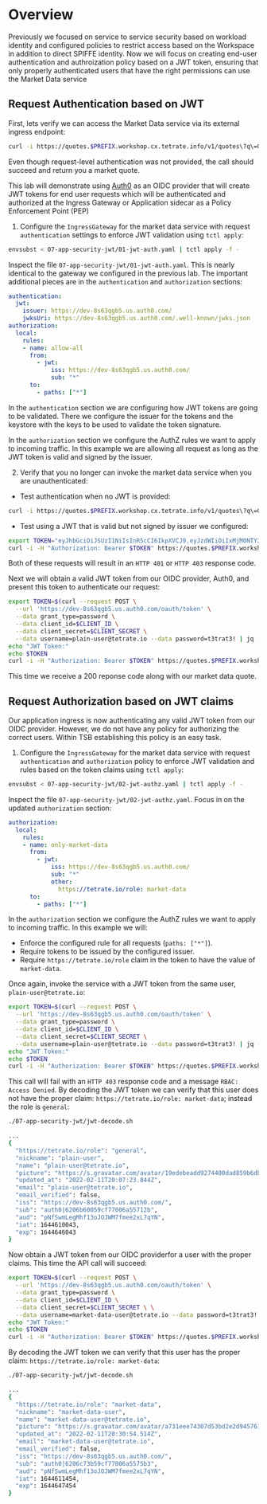 # Overview
Previously we focused on service to service security based on workload identity and configured policies to restrict access based on the Workspace in addition to direct SPIFFE identity.  Now we will focus on creating end-user authentication and authroization policy based on a JWT token, ensuring that only properly authenticated users that have the right permissions can use the Market Data service

## Request Authentication based on JWT
First, lets verify we can access the Market Data service via its external ingress endpoint:

```bash
curl -i https://quotes.$PREFIX.workshop.cx.tetrate.info/v1/quotes\?q\=GOOG
```

Even though request-level authentication was not provided, the call should succeed and return you a market quote.

This lab will demonstrate using [Auth0](https://auth0.com/) as an OIDC provider that will create JWT tokens for end user requests which will be authenticated and authorized at the Ingress Gateway or Application sidecar as a Policy Enforcement Point (PEP)

1.  Configure the `IngressGateway` for the market data service with request `authentication` settings to enforce JWT validation using `tctl apply`:

```bash
envsubst < 07-app-security-jwt/01-jwt-auth.yaml | tctl apply -f -   
``` 

Inspect the file `07-app-security-jwt/01-jwt-auth.yaml`.  This is nearly identical to the gateway we configured in the previous lab.  The important additional pieces are in the `authentication` and `authorization` sections:

```yaml
authentication:
  jwt:
    issuer: https://dev-8s63qgb5.us.auth0.com/
    jwksUri: https://dev-8s63qgb5.us.auth0.com/.well-known/jwks.json
authorization:
  local:
    rules:
    - name: allow-all
      from:
        - jwt:
            iss: https://dev-8s63qgb5.us.auth0.com/
            sub: "*"
      to:
        - paths: ["*"]
```

In the `authentication` section we are configuring how JWT tokens are going to be validated. There we configure the issuer for the tokens and the keystore with the keys to be used to validate the token signature.

In the `authorization` section we configure the AuthZ rules we want to apply to incoming traffic. In this example we are allowing all request as long as the JWT token is valid and signed by the issuer.

2. Verify that you no longer can invoke the market data service when you are unauthenticated:

- Test authentication when no JWT is provided:
```bash
curl -i https://quotes.$PREFIX.workshop.cx.tetrate.info/v1/quotes\?q\=GOOG
```

- Test using a JWT that is valid but not signed by issuer we configured:
```bash
export TOKEN="eyJhbGciOiJSUzI1NiIsInR5cCI6IkpXVCJ9.eyJzdWIiOiIxMjM0NTY3ODkwIiwibmFtZSI6IkpvaG4gRG9lIiwiYWRtaW4iOnRydWUsImlhdCI6MTUxNjIzOTAyMn0.NHVaYe26MbtOYhSKkoKYdFVomg4i8ZJd8_-RU8VNbftc4TSMb4bXP3l3YlNWACwyXPGffz5aXHc6lty1Y2t4SWRqGteragsVdZufDn5BlnJl9pdR_kdVFUsra2rWKEofkZeIC4yWytE58sMIihvo9H1ScmmVwBcQP6XETqYd0aSHp1gOa9RdUPDvoXQ5oqygTqVtxaDr6wUFKrKItgBMzWIdNZ6y7O9E0DhEPTbE9rfBo6KTFsHAZnMg4k68CDp2woYIaXbmYTWcvbzIuHO7_37GT79XdIwkm95QJ7hYC9RiwrV7mesbY4PAahERJawntho0my942XheVLmGwLMBkQ"
curl -i -H "Authorization: Bearer $TOKEN" https://quotes.$PREFIX.workshop.cx.tetrate.info/v1/quotes\?q\=GOOG
```

Both of these requests will result in an `HTTP 401` or `HTTP 403` response code.

Next we will obtain a valid JWT token from our OIDC provider, Auth0, and present this token to authenticate our request:

```bash
export TOKEN=$(curl --request POST \
  --url 'https://dev-8s63qgb5.us.auth0.com/oauth/token' \
  --data grant_type=password \
  --data client_id=$CLIENT_ID \
  --data client_secret=$CLIENT_SECRET \
  --data username=plain-user@tetrate.io --data password=t3trat3! | jq -r '.id_token')
echo "JWT Token:"
echo $TOKEN
curl -i -H "Authorization: Bearer $TOKEN" https://quotes.$PREFIX.workshop.cx.tetrate.info/v1/quotes\?q\=GOOG
```

This time we receive a 200 reponse code along with our market data quote.

## Request Authorization based on JWT claims
Our application ingress is now authenticating any valid JWT token from our OIDC provider.  However, we do not have any policy for authorizing the correct users.  Within TSB establishing this policy is an easy task.

1.  Configure the `IngressGateway` for the market data service with request `authentication` and `authorization` policy to enforce JWT validation and rules based on the token claims using `tctl apply`:

```bash
envsubst < 07-app-security-jwt/02-jwt-authz.yaml | tctl apply -f -   
``` 

Inspect the file `07-app-security-jwt/02-jwt-authz.yaml`.  Focus in on the updated `authorization` section:

```yaml
authorization:
  local:
    rules:
    - name: only-market-data
      from:
        - jwt:
            iss: https://dev-8s63qgb5.us.auth0.com/
            sub: "*"
            other:
              https://tetrate.io/role: market-data
      to:
        - paths: ["*"]
```

In the `authorization` section we configure the AuthZ rules we want to apply to incoming traffic. In this example we will:

* Enforce the configured rule for all requests (`paths: ["*"]`).
* Require tokens to be issued by the configured issuer.
* Require `https://tetrate.io/role` claim in the token to have the value of `market-data`.

Once again, invoke the service with a JWT token from the same user, `plain-user@tetrate.io`:

```bash
export TOKEN=$(curl --request POST \
  --url 'https://dev-8s63qgb5.us.auth0.com/oauth/token' \
  --data grant_type=password \
  --data client_id=$CLIENT_ID \
  --data client_secret=$CLIENT_SECRET \
  --data username=plain-user@tetrate.io --data password=t3trat3! | jq -r '.id_token')
echo "JWT Token:"
echo $TOKEN
curl -i -H "Authorization: Bearer $TOKEN" https://quotes.$PREFIX.workshop.cx.tetrate.info/v1/quotes\?q\=GOOG
```

This call will fail with an `HTTP 403` response code and a message `RBAC: Access Denied`.  By decoding the JWT token we can verify that this user does not have the proper claim: `https://tetrate.io/role: market-data`; instead the role is `general`:
```bash
./07-app-security-jwt/jwt-decode.sh
```
```bash
...
{
  "https://tetrate.io/role": "general", 
  "nickname": "plain-user",
  "name": "plain-user@tetrate.io",
  "picture": "https://s.gravatar.com/avatar/19edebeadd9274400dad859b6dba978d?s=480&r=pg&d=https%3A%2F%2Fcdn.auth0.com%2Favatars%2Fpl.png",
  "updated_at": "2022-02-11T20:07:23.844Z",
  "email": "plain-user@tetrate.io",
  "email_verified": false,
  "iss": "https://dev-8s63qgb5.us.auth0.com/",
  "sub": "auth0|6206b60059cf77006a55712b",
  "aud": "pNfSwmLegMhf13oJOJWM7fmee2xL7qYN",
  "iat": 1644610043,
  "exp": 1644646043
}
```

Now obtain a JWT token from our OIDC providerfor a user with the proper claims.  This time the API call will succeed:

```bash
export TOKEN=$(curl --request POST \
  --url 'https://dev-8s63qgb5.us.auth0.com/oauth/token' \
  --data grant_type=password \
  --data client_id=$CLIENT_ID \
  --data client_secret=$CLIENT_SECRET \ \
  --data username=market-data-user@tetrate.io --data password=t3trat3! | jq -r '.id_token')
echo "JWT Token:"
echo $TOKEN
curl -i -H "Authorization: Bearer $TOKEN" https://quotes.$PREFIX.workshop.cx.tetrate.info/v1/quotes\?q\=GOOG
```

By decoding the JWT token we can verify that this user has the proper claim: `https://tetrate.io/role: market-data`:
```bash
./07-app-security-jwt/jwt-decode.sh
```
```bash
...
{
  "https://tetrate.io/role": "market-data",
  "nickname": "market-data-user",
  "name": "market-data-user@tetrate.io",
  "picture": "https://s.gravatar.com/avatar/a731eee74307d53bd2e2d945761dd5e3?s=480&r=pg&d=https%3A%2F%2Fcdn.auth0.com%2Favatars%2Fma.png",
  "updated_at": "2022-02-11T20:30:54.514Z",
  "email": "market-data-user@tetrate.io",
  "email_verified": false,
  "iss": "https://dev-8s63qgb5.us.auth0.com/",
  "sub": "auth0|6206c73b59cf77006a5575b3",
  "aud": "pNfSwmLegMhf13oJOJWM7fmee2xL7qYN",
  "iat": 1644611454,
  "exp": 1644647454
}
```